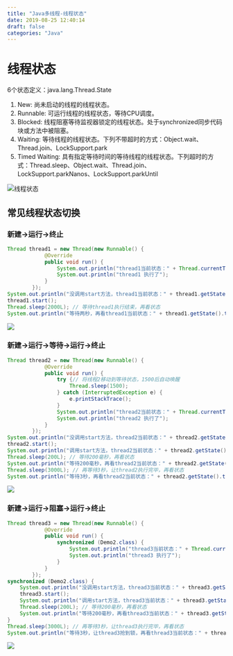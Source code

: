 ```yaml
---
title: "Java多线程-线程状态"
date: 2019-08-25 12:40:14
draft: false
categories: "Java"
---
```


# 线程状态

6个状态定义：java.lang.Thread.State

1. New: 尚未启动的线程的线程状态。
2. Runnable: 可运行线程的线程状态，等待CPU调度。
3. Blocked: 线程阻塞等待监视器锁定的线程状态。处于synchronized同步代码块或方法中被阻塞。
4. Waiting: 等待线程的线程状态。下列不带超时的方式：Object.wait、Thread.join、LockSupport.park
5. Timed Waiting: 具有指定等待时间的等待线程的线程状态。下列超时的方式：Thread.sleep、Object.wait、Thread.join、LockSupport.parkNanos、LockSupport.parkUntil

![线程状态](/images/2019/8/thread-state-01.png)

## 常见线程状态切换
### 新建->运行->终止
``` java
Thread thread1 = new Thread(new Runnable() {
			@Override
			public void run() {
				System.out.println("thread1当前状态：" + Thread.currentThread().getState().toString());
				System.out.println("thread1 执行了");
			}
		});
System.out.println("没调用start方法，thread1当前状态：" + thread1.getState().toString());
thread1.start();
Thread.sleep(2000L); // 等待thread1执行结束，再看状态
System.out.println("等待两秒，再看thread1当前状态：" + thread1.getState().toString());
```

![](/images/2019/8/thread-state-02.png)

### 新建->运行->等待->运行->终止
``` java
Thread thread2 = new Thread(new Runnable() {
			@Override
			public void run() {
				try {// 将线程2移动到等待状态，1500后自动唤醒
					Thread.sleep(1500);
				} catch (InterruptedException e) {
					e.printStackTrace();
				}
				System.out.println("thread2当前状态：" + Thread.currentThread().getState().toString());
				System.out.println("thread2 执行了");
			}
		});
System.out.println("没调用start方法，thread2当前状态：" + thread2.getState().toString());
thread2.start();
System.out.println("调用start方法，thread2当前状态：" + thread2.getState().toString());
Thread.sleep(200L); // 等待200毫秒，再看状态
System.out.println("等待200毫秒，再看thread2当前状态：" + thread2.getState().toString());
Thread.sleep(3000L); // 再等待3秒，让thread2执行完毕，再看状态
System.out.println("等待3秒，再看thread2当前状态：" + thread2.getState().toString());
```

![](/images/2019/8/thread-state-03.png)


### 新建->运行->阻塞->运行->终止
``` java
Thread thread3 = new Thread(new Runnable() {
			@Override
			public void run() {
				synchronized (Demo2.class) {
					System.out.println("thread3当前状态：" + Thread.currentThread().getState().toString());
					System.out.println("thread3 执行了");
				}
			}
		});
synchronized (Demo2.class) {
    System.out.println("没调用start方法，thread3当前状态：" + thread3.getState().toString());
    thread3.start();
    System.out.println("调用start方法，thread3当前状态：" + thread3.getState().toString());
    Thread.sleep(200L); // 等待200毫秒，再看状态
    System.out.println("等待200毫秒，再看thread3当前状态：" + thread3.getState().toString());
}
Thread.sleep(3000L); // 再等待3秒，让thread3执行完毕，再看状态
System.out.println("等待3秒，让thread3抢到锁，再看thread3当前状态：" + thread3.getState().toString());
```

![](/images/2019/8/thread-state-04.png)